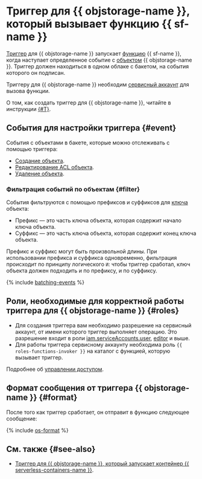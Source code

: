 # Триггер для {{ objstorage-name }}, который вызывает функцию {{ sf-name }}

[Триггер](../trigger/) для {{ objstorage-name }} запускает [функцию](../function.md) {{ sf-name }}, когда наступает определенное событие с [объектом](../../../storage/concepts/object.md) {{ objstorage-name }}. Триггер должен находиться в одном облаке с бакетом, на события которого он подписан.

Триггеру для {{ objstorage-name }} необходим [сервисный аккаунт](../../../iam/concepts/users/service-accounts.md) для вызова функции.

О том, как создать триггер для {{ objstorage-name }}, читайте в инструкции [{#T}](../../operations/trigger/os-trigger-create.md).

## События для настройки триггера {#event}

События с объектами в бакете, которые можно отслеживать с помощью триггера:
- [Создание объекта](../../../storage/operations/objects/upload.md).
- [Редактирование ACL объекта](../../../storage/operations/objects/edit-acl.md).
- [Удаление объекта](../../../storage/operations/objects/delete.md).

### Фильтрация событий по объектам {#filter}

События фильтруются с помощью префиксов и суффиксов для [ключа](../../../storage/concepts/object.md#key) объекта:
* Префикс — это часть ключа объекта, которая содержит начало ключа объекта. 
* Суффикс — это часть ключа объекта, которая содержит конец ключа объекта. 

Префикс и суффикс могут быть произвольной длины. При использовании префикса и суффикса одновременно, фильтрация происходит по принципу логического `И`: чтобы триггер сработал, ключ объекта должен подходить и по префиксу, и по суффиксу. 

{% include [batching-events](../../../_includes/functions/batching-events.md) %}

## Роли, необходимые для корректной работы триггера для {{ objstorage-name }} {#roles}

- Для создания триггера вам необходимо разрешение на сервисный аккаунт, от имени которого триггер выполняет операцию. Это разрешение входит в роли [iam.serviceAccounts.user](../../../iam/security/index.md#iam-serviceAccounts-user), [editor](../../../iam/roles-reference.md#editor) и выше.
- Для работы триггера сервисному аккаунту необходима роль `{{ roles-functions-invoker }}` на каталог с функцией, которую вызывает триггер.

Подробнее об [управлении доступом](../../security/index.md).

## Формат сообщения от триггера {{ objstorage-name }} {#format}

После того как триггер сработает, он отправит в функцию следующее сообщение: 

{% include [os-format](../../../_includes/functions/os-format.md) %}

## См. также {#see-also}

* [Триггер для {{ objstorage-name }}, который запускает контейнер {{ serverless-containers-name }}](../../../serverless-containers/concepts/trigger/os-trigger.md).
